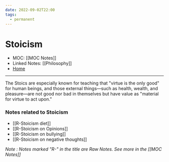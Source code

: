 ```yaml
---
date: 2022-09-02T22:00
tags:
  - permanent
---
```

# Stoicism
- MOC: [[MOC Notes]]
- Linked Notes: [[Philosophy]]
- [Home](https://misudashi.ga/)
---------- 
The Stoics are especially known for teaching that "virtue is the only good" for human beings, and those external things—such as health, wealth, and pleasure—are not good nor bad in themselves but have value as "material for virtue to act upon."

### Notes related to Stoicism
- [[R-Stoicism diet]]
- [[R-Stoicism on Opinions]]
- [[R-Stoicism on bullying]]
- [[R-Stoicism on negative thoughts]]

*Note : Notes marked "R-" in the title are Raw Notes. See more in the [[MOC Notes]]*